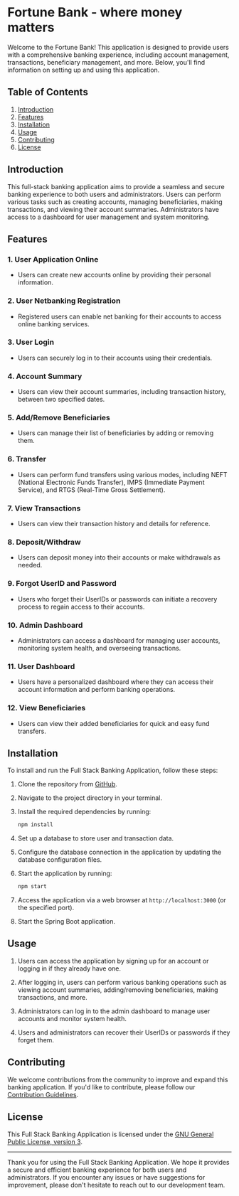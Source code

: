 # Fortune Bank - where money matters

Welcome to the Fortune Bank! This application is designed to provide users with a comprehensive banking experience, including account management, transactions, beneficiary management, and more. Below, you'll find information on setting up and using this application.

## Table of Contents
1. [Introduction](#introduction)
2. [Features](#features)
3. [Installation](#installation)
4. [Usage](#usage)
5. [Contributing](#contributing)
6. [License](#license)

## Introduction

This full-stack banking application aims to provide a seamless and secure banking experience to both users and administrators. Users can perform various tasks such as creating accounts, managing beneficiaries, making transactions, and viewing their account summaries. Administrators have access to a dashboard for user management and system monitoring.

## Features

### 1. User Application Online
- Users can create new accounts online by providing their personal information.

### 2. User Netbanking Registration
- Registered users can enable net banking for their accounts to access online banking services.

### 3. User Login
- Users can securely log in to their accounts using their credentials.

### 4. Account Summary
- Users can view their account summaries, including transaction history, between two specified dates.

### 5. Add/Remove Beneficiaries
- Users can manage their list of beneficiaries by adding or removing them.

### 6. Transfer
- Users can perform fund transfers using various modes, including NEFT (National Electronic Funds Transfer), IMPS (Immediate Payment Service), and RTGS (Real-Time Gross Settlement).

### 7. View Transactions
- Users can view their transaction history and details for reference.

### 8. Deposit/Withdraw
- Users can deposit money into their accounts or make withdrawals as needed.

### 9. Forgot UserID and Password
- Users who forget their UserIDs or passwords can initiate a recovery process to regain access to their accounts.

### 10. Admin Dashboard
- Administrators can access a dashboard for managing user accounts, monitoring system health, and overseeing transactions.

### 11. User Dashboard
- Users have a personalized dashboard where they can access their account information and perform banking operations.

### 12. View Beneficiaries
- Users can view their added beneficiaries for quick and easy fund transfers.

## Installation

To install and run the Full Stack Banking Application, follow these steps:

1. Clone the repository from [GitHub](https://github.com/rathoddinesh14/FortuneBank.git).

2. Navigate to the project directory in your terminal.

3. Install the required dependencies by running:
   ```bash
   npm install
   ```

4. Set up a database to store user and transaction data.

5. Configure the database connection in the application by updating the database configuration files.

6. Start the application by running:
   ```bash
   npm start
   ```

7. Access the application via a web browser at `http://localhost:3000` (or the specified port).

8. Start the Spring Boot application.

## Usage

1. Users can access the application by signing up for an account or logging in if they already have one.

2. After logging in, users can perform various banking operations such as viewing account summaries, adding/removing beneficiaries, making transactions, and more.

3. Administrators can log in to the admin dashboard to manage user accounts and monitor system health.

4. Users and administrators can recover their UserIDs or passwords if they forget them.

## Contributing

We welcome contributions from the community to improve and expand this banking application. If you'd like to contribute, please follow our [Contribution Guidelines](CONTRIBUTING.md).

## License

This Full Stack Banking Application is licensed under the [GNU General Public License, version 3](LICENSE).

---

Thank you for using the Full Stack Banking Application. We hope it provides a secure and efficient banking experience for both users and administrators. If you encounter any issues or have suggestions for improvement, please don't hesitate to reach out to our development team.